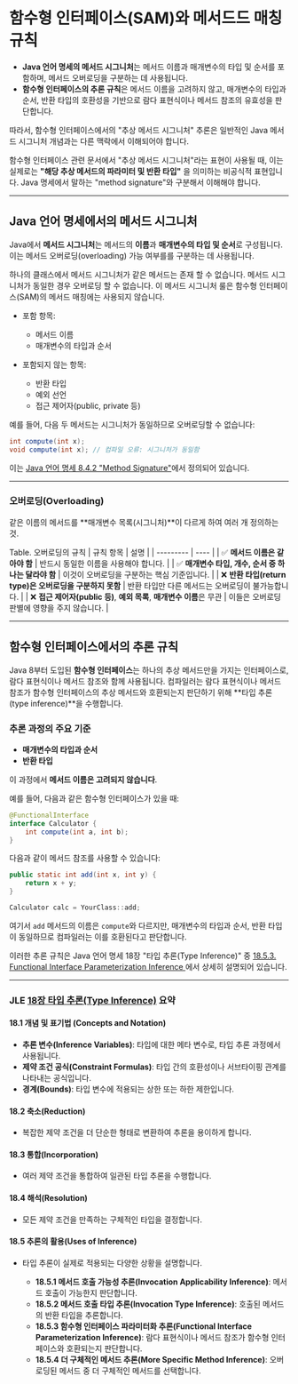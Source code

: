 # 함수형 인터페이스(SAM)와 메서드드 매칭 규칙

* **Java 언어 명세의 메서드 시그니처**는 메서드 이름과 매개변수의 타입 및 순서를 포함하며, 메서드 오버로딩을 구분하는 데 사용됩니다.
* **함수형 인터페이스의 추론 규칙**은 메서드 이름을 고려하지 않고, 매개변수의 타입과 순서, 반환 타입의 호환성을 기반으로 람다 표현식이나 메서드 참조의 유효성을 판단합니다.

따라서, 함수형 인터페이스에서의 "추상 메서드 시그니처" 추론은 일반적인 Java 메서드 시그니처 개념과는 다른 맥락에서 이해되어야 합니다.

함수형 인터페이스 관련 문서에서 "추상 메서드 시그니처"라는 표현이 사용될 때,
이는 실제로는 **"해당 추상 메서드의 파라미터 및 반환 타입"** 을 의미하는 비공식적 표현입니다.
Java 명세에서 말하는 "method signature"와 구분해서 이해해야 합니다.

---

## Java 언어 명세에서의 메서드 시그니처

Java에서 **메서드 시그니처**는 메서드의 **이름**과 **매개변수의 타입 및 순서**로 구성됩니다.
이는 메서드 오버로딩(overloading) 가능 여부를를 구분하는 데 사용됩니다.

하나의 클래스에서 메서드 시그니처가 같은 메서드는 존재 할 수 없습니다.
메서드 시그니처가 동일한 경우 오버로딩 할 수 없습니다.
이 메서드 시그니처 룰은 함수형 인터페이스(SAM)의 메서드 매칭에는 사용되지 않습니다.

* 포함 항목:

  * 메서드 이름
  * 매개변수의 타입과 순서

* 포함되지 않는 항목:

  * 반환 타입
  * 예외 선언
  * 접근 제어자(public, private 등)

예를 들어, 다음 두 메서드는 시그니처가 동일하므로 오버로딩할 수 없습니다:

```java
int compute(int x);
void compute(int x); // 컴파일 오류: 시그니처가 동일함
```

이는 [Java 언어 명세 8.4.2 "Method Signature"](https://docs.oracle.com/javase/specs/jls/se8/html/jls-8.html#jls-8.4.2)에서 정의되어 있습니다.

---
### 오버로딩(Overloading)
같은 이름의 메서드를 \*\*매개변수 목록(시그니처)\*\*이 다르게 하여 여러 개 정의하는 것.

Table. 오버로딩의 규칙
| 규칙 항목 | 설명 |
| --------- | ---- |
| ✅ **메서드 이름은 같아야 함** | 반드시 동일한 이름을 사용해야 합니다. |
| ✅ **매개변수 타입, 개수, 순서 중 하나는 달라야 함** | 이것이 오버로딩을 구분하는 핵심 기준입니다. |
| ❌ **반환 타입(return type)은 오버로딩을 구분하지 못함** | 반환 타입만 다른 메서드는 오버로딩이 불가능합니다. |
| ❌ **접근 제어자(public 등)**, **예외 목록**, **매개변수 이름**은 무관 | 이들은 오버로딩 판별에 영향을 주지 않습니다. |

---

## 함수형 인터페이스에서의 추론 규칙

Java 8부터 도입된 **함수형 인터페이스**는 하나의 추상 메서드만을 가지는 인터페이스로, 람다 표현식이나 메서드 참조와 함께 사용됩니다. 컴파일러는 람다 표현식이나 메서드 참조가 함수형 인터페이스의 추상 메서드와 호환되는지 판단하기 위해 \*\*타입 추론(type inference)\*\*을 수행합니다.

### 추론 과정의 주요 기준

* **매개변수의 타입과 순서**
* **반환 타입**

이 과정에서 **메서드 이름은 고려되지 않습니다**.

예를 들어, 다음과 같은 함수형 인터페이스가 있을 때:

```java
@FunctionalInterface
interface Calculator {
    int compute(int a, int b);
}
```

다음과 같이 메서드 참조를 사용할 수 있습니다:

```java
public static int add(int x, int y) {
    return x + y;
}

Calculator calc = YourClass::add;
```

여기서 `add` 메서드의 이름은 `compute`와 다르지만, 매개변수의 타입과 순서, 반환 타입이 동일하므로 컴파일러는 이를 호환된다고 판단합니다.

이러한 추론 규칙은 Java 언어 명세 18장 "타입 추론(Type Inference)" 중 [18.5.3. Functional Interface Parameterization Inference ](https://docs.oracle.com/javase/specs/jls/se8/html/jls-18.html#jls-18.5.3)에서 상세히 설명되어 있습니다.

---

### JLE [18장 타입 추론(Type Inference)](https://docs.oracle.com/javase/specs/jls/se8/html/jls-18.html) 요약

#### 18.1 개념 및 표기법 (Concepts and Notation)

* **추론 변수(Inference Variables)**: 타입에 대한 메타 변수로, 타입 추론 과정에서 사용됩니다.
* **제약 조건 공식(Constraint Formulas)**: 타입 간의 호환성이나 서브타이핑 관계를 나타내는 공식입니다.
* **경계(Bounds)**: 타입 변수에 적용되는 상한 또는 하한 제한입니다.

#### 18.2 축소(Reduction)

* 복잡한 제약 조건을 더 단순한 형태로 변환하여 추론을 용이하게 합니다.

#### 18.3 통합(Incorporation)

* 여러 제약 조건을 통합하여 일관된 타입 추론을 수행합니다.

#### 18.4 해석(Resolution)

* 모든 제약 조건을 만족하는 구체적인 타입을 결정합니다.

#### 18.5 추론의 활용(Uses of Inference)

* 타입 추론이 실제로 적용되는 다양한 상황을 설명합니다.

  * **18.5.1 메서드 호출 가능성 추론(Invocation Applicability Inference)**: 메서드 호출이 가능한지 판단합니다.
  * **18.5.2 메서드 호출 타입 추론(Invocation Type Inference)**: 호출된 메서드의 반환 타입을 추론합니다.
  * **18.5.3 함수형 인터페이스 파라미터화 추론(Functional Interface Parameterization Inference)**: 람다 표현식이나 메서드 참조가 함수형 인터페이스와 호환되는지 판단합니다.
  * **18.5.4 더 구체적인 메서드 추론(More Specific Method Inference)**: 오버로딩된 메서드 중 더 구체적인 메서드를 선택합니다.